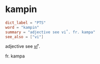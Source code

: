 # kampin

``` toml
dict_label = "PTS"
word = "kampin"
summary = "adjective see vi˚. fr. kampa"
see_also = ["vi"]
```

adjective see *[vi](vi.md)*˚.

fr. kampa

